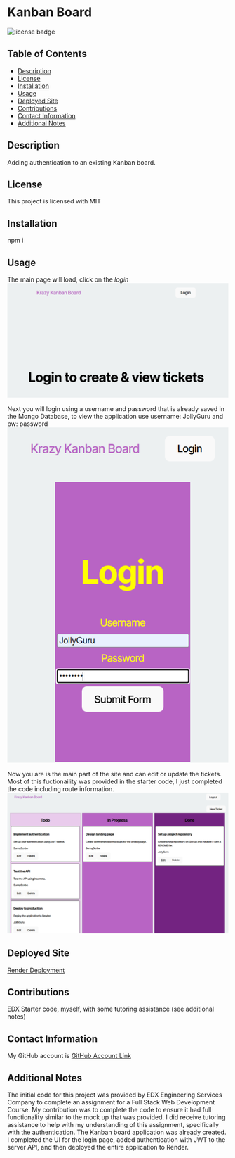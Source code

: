 # Kanban Board
  ![license badge](https://img.shields.io/badge/license-MIT-blue)

## Table of Contents
* [Description](#description)
* [License](#license)
* [Installation](#installation)
* [Usage](#usage)
* [Deployed Site](#deployed-site)
* [Contributions](#contributions)
* [Contact Information](#contact-information)
* [Additional Notes](#additional-notes)

## Description
Adding authentication to an existing Kanban board. 

## License
This project is licensed with MIT

## Installation 
npm i

## Usage
The main page will load, click on the _login_ 
![Main Page](/client/assets/images/MainPage.png)

Next you will login using a username and password that is already saved in the Mongo Database, to view the application use username: JollyGuru and pw: password
![Login Page](/client/assets/images/Login.png)

Now you are is the main part of the site and can edit or update the tickets. Most of this fuctionaility was provided in the starter code, I just completed the code including route information.
![Ticket Page](/client/assets/images/TicketPage.png)

## Deployed Site 
[Render Deployment](https://kanban-board-2q9a.onrender.com)

## Contributions
EDX Starter code, myself, with some tutoring assistance (see additional notes)

## Contact Information
My GitHub account is [GitHub Account Link](https://github.com/achensen)

## Additional Notes 
 The initial code for this project was provided by EDX Engineering Services Company to complete an assignment for a Full Stack Web Development Course. My contribution was to complete the code to ensure it had full functionality similar to the mock up that was provided. I did receive tutoring assistance to help with my understanding of this assignment, specifically with the authentication. The Kanban board application was already created. I completed the UI for the login page, added authentication with JWT to the server API, and then deployed the entire application to Render.